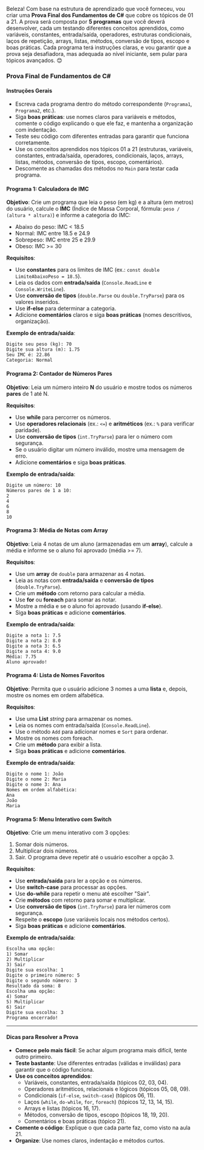 Beleza! Com base na estrutura de aprendizado que você forneceu, vou criar uma **Prova Final dos Fundamentos de C#** que cobre os tópicos de 01 a 21. A prova será composta por **5 programas** que você deverá desenvolver, cada um testando diferentes conceitos aprendidos, como variáveis, constantes, entrada/saída, operadores, estruturas condicionais, laços de repetição, arrays, listas, métodos, conversão de tipos, escopo e boas práticas. Cada programa terá instruções claras, e vou garantir que a prova seja desafiadora, mas adequada ao nível iniciante, sem pular para tópicos avançados. 😊

### **Prova Final de Fundamentos de C#**

#### **Instruções Gerais**
- Escreva cada programa dentro do método correspondente (`Programa1`, `Programa2`, etc.).
- Siga **boas práticas**: use nomes claros para variáveis e métodos, comente o código explicando o que ele faz, e mantenha a organização com indentação.
- Teste seu código com diferentes entradas para garantir que funciona corretamente.
- Use os conceitos aprendidos nos tópicos 01 a 21 (estruturas, variáveis, constantes, entrada/saída, operadores, condicionais, laços, arrays, listas, métodos, conversão de tipos, escopo, comentários).
- Descomente as chamadas dos métodos no `Main` para testar cada programa.

#### **Programa 1: Calculadora de IMC**
**Objetivo**: Crie um programa que leia o peso (em kg) e a altura (em metros) do usuário, calcule o **IMC** (Índice de Massa Corporal, fórmula: `peso / (altura * altura)`) e informe a categoria do IMC:
- Abaixo do peso: IMC < 18.5
- Normal: IMC entre 18.5 e 24.9
- Sobrepeso: IMC entre 25 e 29.9
- Obeso: IMC >= 30

**Requisitos**:
- Use **constantes** para os limites de IMC (ex.: `const double LimiteAbaixoPeso = 18.5`).
- Leia os dados com **entrada/saída** (`Console.ReadLine` e `Console.WriteLine`).
- Use **conversão de tipos** (`double.Parse` ou `double.TryParse`) para os valores inseridos.
- Use **if-else** para determinar a categoria.
- Adicione **comentários** claros e siga **boas práticas** (nomes descritivos, organização).

**Exemplo de entrada/saída**:
```
Digite seu peso (kg): 70
Digite sua altura (m): 1.75
Seu IMC é: 22.86
Categoria: Normal
```

#### **Programa 2: Contador de Números Pares**
**Objetivo**: Leia um número inteiro **N** do usuário e mostre todos os números **pares** de 1 até N.

**Requisitos**:
- Use **while** para percorrer os números.
- Use **operadores relacionais** (ex.: `<=`) e **aritméticos** (ex.: `%` para verificar paridade).
- Use **conversão de tipos** (`int.TryParse`) para ler o número com segurança.
- Se o usuário digitar um número inválido, mostre uma mensagem de erro.
- Adicione **comentários** e siga **boas práticas**.

**Exemplo de entrada/saída**:
```
Digite um número: 10
Números pares de 1 a 10:
2
4
6
8
10
```

#### **Programa 3: Média de Notas com Array**
**Objetivo**: Leia 4 notas de um aluno (armazenadas em um **array**), calcule a média e informe se o aluno foi aprovado (média >= 7).

**Requisitos**:
- Use um **array** de `double` para armazenar as 4 notas.
- Leia as notas com **entrada/saída** e **conversão de tipos** (`double.TryParse`).
- Crie um **método** com retorno para calcular a média.
- Use **for** ou **foreach** para somar as notar.
- Mostre a média e se o aluno foi aprovado (usando **if-else**).
- Siga **boas práticas** e adicione **comentários**.

**Exemplo de entrada/saída**:
```
Digite a nota 1: 7.5
Digite a nota 2: 8.0
Digite a nota 3: 6.5
Digite a nota 4: 9.0
Média: 7.75
Aluno aprovado!
```

#### **Programa 4: Lista de Nomes Favoritos**
**Objetivo**: Permita que o usuário adicione 3 nomes a uma **lista** e, depois, mostre os nomes em ordem alfabética.

**Requisitos**:
- Use uma **List** _string_ para armazenar os nomes. 
- Leia os nomes com entrada/saída (```Console.ReadLine```).
- Use o método `Add` para adicionar nomes e ```Sort``` para ordenar.
- Mostre os nomes com foreach.
- Crie um **método** para exibir a lista.
- Siga **boas práticas** e adicione **comentários**.

**Exemplo de entrada/saída**:
```
Digite o nome 1: João
Digite o nome 2: Maria
Digite o nome 3: Ana
Nomes em ordem alfabética:
Ana
João
Maria
```

#### **Programa 5: Menu Interativo com Switch**
**Objetivo**: Crie um menu interativo com 3 opções:
1. Somar dois números.
2. Multiplicar dois números.
3. Sair.
O programa deve repetir até o usuário escolher a opção 3.

**Requisitos**:
- Use **entrada/saída** para ler a opção e os números.
- Use **switch-case** para processar as opções.
- Use **do-while** para repetir o menu até escolher "Sair".
- Crie **métodos** com retorno para somar e multiplicar.
- Use **conversão de tipos** (`int.TryParse`) para ler números com segurança.
- Respeite o **escopo** (use variáveis locais nos métodos certos).
- Siga **boas práticas** e adicione **comentários**.

**Exemplo de entrada/saída**:
```
Escolha uma opção:
1) Somar
2) Multiplicar
3) Sair
Digite sua escolha: 1
Digite o primeiro número: 5
Digite o segundo número: 3
Resultado da soma: 8
Escolha uma opção:
4) Somar
5) Multiplicar
6) Sair
Digite sua escolha: 3
Programa encerrado!
```

---

#### **Dicas para Resolver a Prova**
- **Comece pelo mais fácil**: Se achar algum programa mais difícil, tente outro primeiro.
- **Teste bastante**: Use diferentes entradas (válidas e inválidas) para garantir que o código funciona.
- **Use os conceitos aprendidos**:
  - Variáveis, constantes, entrada/saída (tópicos 02, 03, 04).
  - Operadores aritméticos, relacionais e lógicos (tópicos 05, 08, 09).
  - Condicionais (`if-else`, `switch-case`) (tópicos 06, 11).
  - Laços (`while`, `do-while`, `for`, `foreach`) (tópicos 12, 13, 14, 15).
  - Arrays e listas (tópicos 16, 17).
  - Métodos, conversão de tipos, escopo (tópicos 18, 19, 20).
  - Comentários e boas práticas (tópico 21).
- **Comente o código**: Explique o que cada parte faz, como visto na aula 21.
- **Organize**: Use nomes claros, indentação e métodos curtos.
